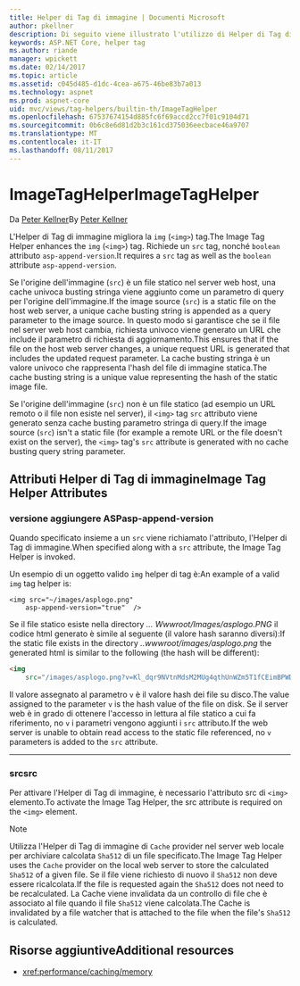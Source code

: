 ```yaml
---
title: Helper di Tag di immagine | Documenti Microsoft
author: pkellner
description: Di seguito viene illustrato l'utilizzo di Helper di Tag di immagine
keywords: ASP.NET Core, helper tag
ms.author: riande
manager: wpickett
ms.date: 02/14/2017
ms.topic: article
ms.assetid: c045d485-d1dc-4cea-a675-46be83b7a013
ms.technology: aspnet
ms.prod: aspnet-core
uid: mvc/views/tag-helpers/builtin-th/ImageTagHelper
ms.openlocfilehash: 67537674154d885fc6f69accd2cc7f01c9104d71
ms.sourcegitcommit: 0b6c8e6d81d2b3c161cd375036eecbace46a9707
ms.translationtype: MT
ms.contentlocale: it-IT
ms.lasthandoff: 08/11/2017
---
```

# <a name="imagetaghelper"></a><span data-ttu-id="f9d3a-104">ImageTagHelper</span><span class="sxs-lookup"><span data-stu-id="f9d3a-104">ImageTagHelper</span></span>

<span data-ttu-id="f9d3a-105">Da [Peter Kellner](http://peterkellner.net)</span><span class="sxs-lookup"><span data-stu-id="f9d3a-105">By [Peter Kellner](http://peterkellner.net)</span></span> 

<span data-ttu-id="f9d3a-106">L'Helper di Tag di immagine migliora la `img` (`<img>`) tag.</span><span class="sxs-lookup"><span data-stu-id="f9d3a-106">The Image Tag Helper enhances the `img` (`<img>`) tag.</span></span> <span data-ttu-id="f9d3a-107">Richiede un `src` tag, nonché `boolean` attributo `asp-append-version`.</span><span class="sxs-lookup"><span data-stu-id="f9d3a-107">It requires a `src` tag as well as the `boolean` attribute `asp-append-version`.</span></span>

<span data-ttu-id="f9d3a-108">Se l'origine dell'immagine (`src`) è un file statico nel server web host, una cache univoca busting stringa viene aggiunto come un parametro di query per l'origine dell'immagine.</span><span class="sxs-lookup"><span data-stu-id="f9d3a-108">If the image source (`src`) is a static file on the host web server, a unique cache busting string is appended as a query parameter to the image source.</span></span> <span data-ttu-id="f9d3a-109">In questo modo si garantisce che se il file nel server web host cambia, richiesta univoco viene generato un URL che include il parametro di richiesta di aggiornamento.</span><span class="sxs-lookup"><span data-stu-id="f9d3a-109">This ensures that if the file on the host web server changes, a unique request URL is generated that includes the updated request parameter.</span></span> <span data-ttu-id="f9d3a-110">La cache busting stringa è un valore univoco che rappresenta l'hash del file di immagine statica.</span><span class="sxs-lookup"><span data-stu-id="f9d3a-110">The cache busting string is a unique value representing the hash of the static image file.</span></span>

<span data-ttu-id="f9d3a-111">Se l'origine dell'immagine (`src`) non è un file statico (ad esempio un URL remoto o il file non esiste nel server), il `<img>` tag `src` attributo viene generato senza cache busting parametro stringa di query.</span><span class="sxs-lookup"><span data-stu-id="f9d3a-111">If the image source (`src`) isn't a static file (for example a remote URL or the file doesn't exist on the server), the `<img>` tag's `src` attribute is generated with no cache busting query string parameter.</span></span>

## <a name="image-tag-helper-attributes"></a><span data-ttu-id="f9d3a-112">Attributi Helper di Tag di immagine</span><span class="sxs-lookup"><span data-stu-id="f9d3a-112">Image Tag Helper Attributes</span></span>


### <a name="asp-append-version"></a><span data-ttu-id="f9d3a-113">versione aggiungere ASP</span><span class="sxs-lookup"><span data-stu-id="f9d3a-113">asp-append-version</span></span>

<span data-ttu-id="f9d3a-114">Quando specificato insieme a un `src` viene richiamato l'attributo, l'Helper di Tag di immagine.</span><span class="sxs-lookup"><span data-stu-id="f9d3a-114">When specified along with a `src` attribute, the Image Tag Helper is invoked.</span></span>

<span data-ttu-id="f9d3a-115">Un esempio di un oggetto valido `img` helper di tag è:</span><span class="sxs-lookup"><span data-stu-id="f9d3a-115">An example of a valid `img` tag helper is:</span></span>

```cshtml
<img src="~/images/asplogo.png" 
    asp-append-version="true"  />
```

<span data-ttu-id="f9d3a-116">Se il file statico esiste nella directory *... Wwwroot/Images/asplogo.PNG* il codice html generato è simile al seguente (il valore hash saranno diversi):</span><span class="sxs-lookup"><span data-stu-id="f9d3a-116">If the static file exists in the directory *..wwwroot/images/asplogo.png* the generated html is similar to the following (the hash will be different):</span></span>

```html
<img 
    src="/images/asplogo.png?v=Kl_dqr9NVtnMdsM2MUg4qthUnWZm5T1fCEimBPWDNgM"/>
```

<span data-ttu-id="f9d3a-117">Il valore assegnato al parametro `v` è il valore hash dei file su disco.</span><span class="sxs-lookup"><span data-stu-id="f9d3a-117">The value assigned to the parameter `v` is the hash value of the file on disk.</span></span> <span data-ttu-id="f9d3a-118">Se il server web è in grado di ottenere l'accesso in lettura al file statico a cui fa riferimento, no `v` i parametri vengono aggiunti i `src` attributo.</span><span class="sxs-lookup"><span data-stu-id="f9d3a-118">If the web server is unable to obtain read access to the static file referenced,  no `v` parameters is added to the `src` attribute.</span></span>

- - -

### <a name="src"></a><span data-ttu-id="f9d3a-119">src</span><span class="sxs-lookup"><span data-stu-id="f9d3a-119">src</span></span>

<span data-ttu-id="f9d3a-120">Per attivare l'Helper di Tag di immagine, è necessario l'attributo src di `<img>` elemento.</span><span class="sxs-lookup"><span data-stu-id="f9d3a-120">To activate the Image Tag Helper, the src attribute is required on the `<img>` element.</span></span> 

> [!NOTE]
> <span data-ttu-id="f9d3a-121">Utilizza l'Helper di Tag di immagine di `Cache` provider nel server web locale per archiviare calcolata `Sha512` di un file specificato.</span><span class="sxs-lookup"><span data-stu-id="f9d3a-121">The Image Tag Helper uses the `Cache` provider on the local web server to store the calculated `Sha512` of a given file.</span></span> <span data-ttu-id="f9d3a-122">Se il file viene richiesto di nuovo il `Sha512` non deve essere ricalcolata.</span><span class="sxs-lookup"><span data-stu-id="f9d3a-122">If the file is requested again the `Sha512` does not need to be recalculated.</span></span> <span data-ttu-id="f9d3a-123">La Cache viene invalidata da un controllo di file che è associato al file quando il file `Sha512` viene calcolata.</span><span class="sxs-lookup"><span data-stu-id="f9d3a-123">The Cache is invalidated by a file watcher that is attached to the file when the file's `Sha512` is calculated.</span></span>

## <a name="additional-resources"></a><span data-ttu-id="f9d3a-124">Risorse aggiuntive</span><span class="sxs-lookup"><span data-stu-id="f9d3a-124">Additional resources</span></span>

* <xref:performance/caching/memory>